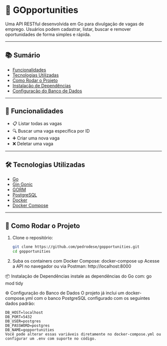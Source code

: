 # 💼 GOpportunities

Uma API RESTful desenvolvida em Go para divulgação de vagas de emprego. Usuários podem cadastrar, listar, buscar e remover oportunidades de forma simples e rápida.

---

## 📚 Sumário

- [Funcionalidades](#-funcionalidades)
- [Tecnologias Utilizadas](#-tecnologias-utilizadas)
- [Como Rodar o Projeto](#-como-rodar-o-projeto)
- [Instalação de Dependências](#-instalação-de-dependências)
- [Configuração do Banco de Dados](#-configuração-do-banco-de-dados)

---

## 🚀 Funcionalidades

- 📋 Listar todas as vagas
- 🔍 Buscar uma vaga específica por ID
- ➕ Criar uma nova vaga
- ❌ Deletar uma vaga

---

## 🛠️ Tecnologias Utilizadas

- [Go](https://golang.org/)
- [Gin Gonic](https://github.com/gin-gonic/gin)
- [GORM](https://gorm.io/)
- [PostgreSQL](https://www.postgresql.org/)
- [Docker](https://www.docker.com/)
- [Docker Compose](https://docs.docker.com/compose/)

---

## 🐳 Como Rodar o Projeto

1. Clone o repositório:

   ```bash
   git clone https://github.com/pedrodese/gopportunities.git
   cd gopportunities

2. Suba os containers com Docker Compose:
    docker-compose up
    Acesse a API no navegador ou via Postman:
    http://localhost:8000

📦 Instalação de Dependências
    instale as dependências do Go com:
    go mod tidy

⚙️ Configuração do Banco de Dados
O projeto já inclui um docker-compose.yml com o banco PostgreSQL configurado com os seguintes dados padrão:

    DB_HOST=localhost
    DB_PORT=5432
    DB_USER=postgres
    DB_PASSWORD=postgres
    DB_NAME=gopportunities
    Você pode alterar essas variáveis diretamente no docker-compose.yml ou configurar um .env com suporte no código.